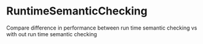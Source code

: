 # RuntimeSemanticChecking
Compare difference in performance between run time semantic checking vs with out run time semantic checking
